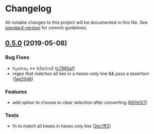 # Changelog

All notable changes to this project will be documented in this file. See [standard-version](https://github.com/conventional-changelog/standard-version) for commit guidelines.

## [0.5.0](https://github.com/ibafly/atom--color-dict/compare/v0.4.0...v0.5.0) (2019-05-08)


### Bug Fixes

* h₂o/co₂ <-> h2o/co2 ([c7965a1](https://github.com/ibafly/atom--color-dict/commit/c7965a1))
* regex that matches all hex in a hexes-only line && pass a assertion ([1ae20d8](https://github.com/ibafly/atom--color-dict/commit/1ae20d8))


### Features

* add option to choose to clear selection after converting ([697e127](https://github.com/ibafly/atom--color-dict/commit/697e127))


### Tests

* fn to match all hexes in hexes only line ([2ec1ff2](https://github.com/ibafly/atom--color-dict/commit/2ec1ff2))
